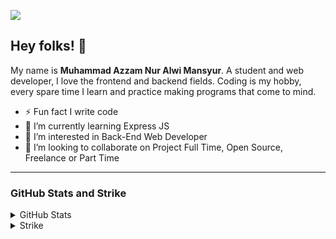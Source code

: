 ![](https://komarev.com/ghpvc/?username=azzmnrwebdev&color=blue)

## Hey folks! 👋
My name is **Muhammad Azzam Nur Alwi Mansyur**. A student and web developer, I love the frontend and backend fields. Coding is my hobby, every spare time I learn and practice making programs that come to mind.

- ⚡ Fun fact I write code
- 🌱 I’m currently learning Express JS
- 👀 I’m interested in Back-End Web Developer
- 👯 I’m looking to collaborate on Project Full Time, Open Source, Freelance or Part Time

<hr />

### GitHub Stats and Strike
<details>
  <summary>GitHub Stats</summary>
  <br/>
  <a href="https://github.com/anuraghazra/github-readme-stats">
    <img align="center" src="https://github-readme-stats.vercel.app/api?username=azzmnrwebdev&show_icons=true&include_all_commits=true&theme=react&hide_border=true"          alt="Anurag's github stats" />
  </a>
  <br/><br/>
  <a href="https://github.com/anuraghazra/github-readme-stats">
    <img align="center" src="https://github-readme-stats.vercel.app/api/top-langs/?username=azzmnrwebdev&layout=compact&theme=react&hide_border=true" />
  </a>
</details>

<details>
  <summary>Strike</summary>
  <br/>
  <a href="https://git.io/streak-stats">
    <img align="center" src="https://github-readme-streak-stats.herokuapp.com?user=azzmnrwebdev&theme=react&hide_border=true" />
  </a>
</details>
